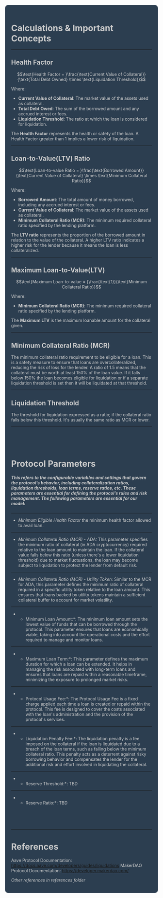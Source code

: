 <div style="background-color: #2C3E50; color: #CCCCCC; padding: 20px; border-radius: 10px;">


# **Calculations & Important Concepts**

---

## **Health Factor**

$$\text{Health Factor = }\frac{\text{Current Value of Collateral}}{\text{Total Debt Owned} \times \text{Liquidation Threshold}}$$

Where:

- **Current Value of Collateral**: The market value of the assets used as collateral.
- **Total Debt Owed**: The sum of the borrowed amount and any accrued interest or fees.
- **Liquidation Threshold**: The ratio at which the loan is considered for liquidation.

The **Health Factor** represents the health or safety of the loan. A Health Factor greater than 1 implies a lower risk of liquidation.

---

## **Loan-to-Value(LTV) Ratio** 


$$\text{Loan-to-value Ratio = }\frac{\text{Borrowed Amount}}{\text{Current Value of Collateral} \times \text{Minimum Collateral Ratio}}$$

Where:

- **Borrowed Amount**: The total amount of money borrowed, including any accrued interest or fees.
- **Current Value of Collateral**: The market value of the assets used as collateral.
- **Minimum Collateral Ratio (MCR)**: The minimum required collateral ratio specified by the lending platform.

The **LTV ratio** represents the proportion of the borrowed amount in relation to the value of the collateral. A higher LTV ratio indicates a higher risk for the lender because it means the loan is less collateralized.

---

## **Maximum Loan-to-Value(LTV)** 


$$\text{Maximum Loan-to-value = }\frac{\text{1}}{\text{Minimum Collateral Ratio}}$$

Where:
- **Minimum Collateral Ratio (MCR)**: The minimum required collateral ratio specified by the lending platform.

The **Maximum LTV** is the maximum loanable amount for the collateral given.

---

## **Minimum Collateral Ratio (MCR)** 

The minimum collateral ratio requirement to be eligible for a loan. This is a safety measure to ensure that loans are overcollateralized, reducing the risk of loss for the lender. A ratio of 1.5 means that the collateral must be worth at least 150% of the loan value. If it falls below 150% the loan becomes eligible for liquidation or if a separate liquidation threshold is set then it will be liquidated at that threshold.

---

## **Liquidation Threshold** 

The threshold for liquidation expressed as a ratio; if the collateral ratio falls below this threshold. It's usually the same ratio as MCR or lower.

---

<br>
<br>
<br>

# Protocol Parameters

##### This refers to the configurable variables and settings that govern the protocol’s behavior, including collateralization ratios, liquidation thresholds, loan terms, reserve ratios, etc. These parameters are essential for defining the protocol’s rules and risk management. The following parameters are essential for our model:
---

- *Minimum Eligible Health Factor* the minimum health factor allowed to avail loan.
---
- *Minimum Collateral Ratio (MCR) - ADA:* This parameter specifies the minimum ratio of collateral (in ADA cryptocurrency) required relative to the loan amount to maintain the loan. If the collateral value falls below this ratio (unless there's a lower liquidation threshold) due to market fluctuations, the loan may become subject to liquidation to protect the lender from default risk.
---
- *Minimum Collateral Ratio (MCR) - Utility Token:* Similar to the MCR for ADA, this parameter defines the minimum ratio of collateral required in a specific utility token relative to the loan amount. This ensures that loans backed by utility tokens maintain a sufficient collateral buffer to account for market volatility.
---
- * Minimum Loan Amount:*: The minimum loan amount sets the lowest value of funds that can be borrowed through the protocol. This parameter ensures that loans are economically viable, taking into account the operational costs and the effort required to manage and monitor loans.
---
- * Maximum Loan Term:*: This parameter defines the maximum duration for which a loan can be extended. It helps in managing the risk associated with long-term loans and ensures that loans are repaid within a reasonable timeframe, minimizing the exposure to prolonged market risks.
---
- * Protocol Usage Fee:*: The Protocol Usage Fee is a fixed charge applied each time a loan is created or repaid within the protocol. This fee is designed to cover the costs associated with the loan's administration and the provision of the protocol's services.
---
- * Liquidation Penalty Fee:*: The liquidation penalty is a fee imposed on the collateral if the loan is liquidated due to a breach of the loan terms, such as falling below the minimum collateral ratio. This penalty acts as a deterrent against risky borrowing behavior and compensates the lender for the additional risk and effort involved in liquidating the collateral.
---
- * Reserve Threshold:*: TBD
---
- * Reserve Ratio:*: TBD

<br>
<br>
<br>

---

# **References**

Aave Protocol Documentation: https://docs.aave.com/developers/guides/liquidations
MakerDAO Protocol Documentation: https://developer.makerdao.com/

*Other references in references folder*

</div>